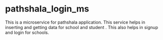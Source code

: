 # pathshala_login_ms

This is a microservice for pathshala application. 
This service helps in inserting and getting data for school and student . 
This also helps in signup and login for schools.

